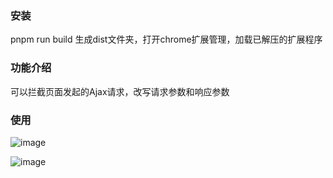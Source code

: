 ### 安装  
pnpm run build 生成dist文件夹，打开chrome扩展管理，加载已解压的扩展程序

### 功能介绍
可以拦截页面发起的Ajax请求，改写请求参数和响应参数

### 使用

![image](https://github.com/user-attachments/assets/e5cedcd1-c638-42dc-9d5b-d9bf75d7554d)

![image](https://github.com/user-attachments/assets/1442f9e8-117a-4365-9775-843685a344a8)


